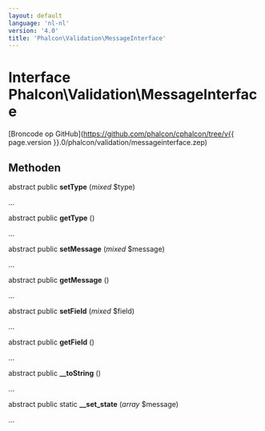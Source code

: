 ```yaml
---
layout: default
language: 'nl-nl'
version: '4.0'
title: 'Phalcon\Validation\MessageInterface'
---
```

# Interface **Phalcon\Validation\MessageInterface**

[Broncode op GitHub](https://github.com/phalcon/cphalcon/tree/v{{ page.version }}.0/phalcon/validation/messageinterface.zep)

## Methoden

abstract public **setType** (*mixed* $type)

...

abstract public **getType** ()

...

abstract public **setMessage** (*mixed* $message)

...

abstract public **getMessage** ()

...

abstract public **setField** (*mixed* $field)

...

abstract public **getField** ()

...

abstract public **__toString** ()

...

abstract public static **__set_state** (*array* $message)

...